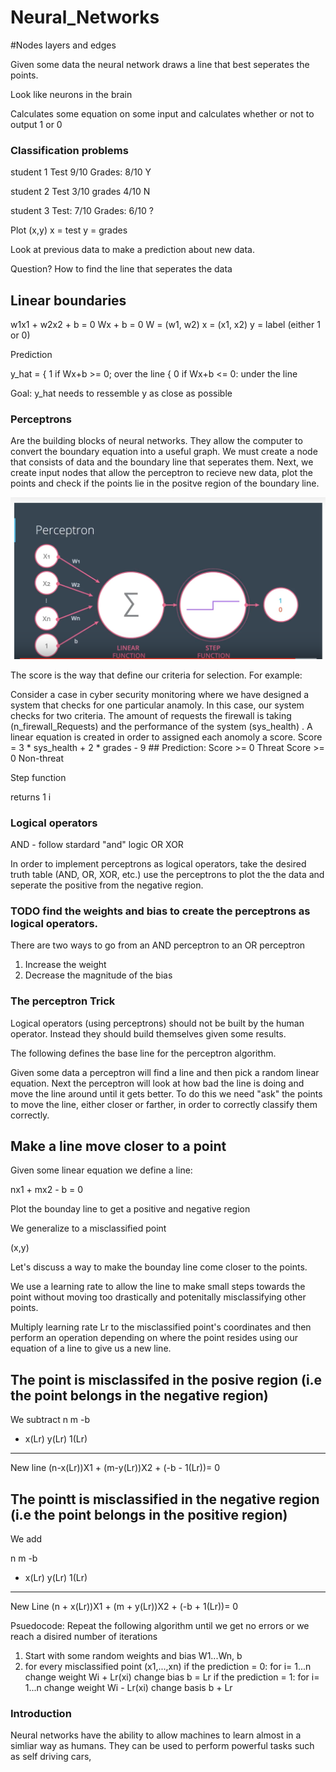 # Neural_Networks

#Nodes layers and edges 

Given some data the neural network draws a line that best seperates the points. 

Look like neurons in the brain

Calculates some equation on some input and calculates whether or not to output 1 or 0

### Classification problems

student 1
Test 9/10
Grades: 8/10 Y 

student 2
Test 3/10
grades 4/10 N

student 3 
Test: 7/10
Grades: 6/10 ? 

Plot (x,y) x = test y = grades

Look at previous data to make a prediction about new data. 

Question? How to find the line that seperates the data

## Linear boundaries

w1x1 + w2x2 + b = 0
Wx + b = 0 
W = (w1, w2)
x = (x1, x2)
y = label (either 1 or 0)

Prediction 

y_hat = { 1 if Wx+b >= 0; over the line
        { 0 if Wx+b <= 0: under the line
        
Goal: y_hat needs to ressemble y as close as possible 


### Perceptrons 

Are the building blocks of neural networks. They allow the computer to convert the boundary equation into a useful graph.
We must create a node that consists of data and the boundary line that seperates them. Next, we create input nodes that allow the perceptron to recieve new data, plot the points and check if the points lie in the positve region of the boundary line. 

![What is this](perceptron.png)

The score is the way that define our criteria for selection. For example:

Consider a case in cyber security monitoring where we have designed a system that checks for one particular anamoly. In this case, our system checks for two criteria. The amount of requests the firewall is taking (n_firewall_Requests) and the performance of the system (sys_health) . A linear equation is created in order to assigned each anomoly a score. 
        Score = 3 * sys_health + 2 * grades - 9
        ## Prediction:
        Score >= 0 Threat
        Score >= 0 Non-threat 
        
Step function 

returns 1 i
        

### Logical operators 

AND - follow stardard "and" logic 
OR 
XOR 

In order to implement perceptrons as logical operators, take the desired truth table (AND, OR, XOR, etc.) use the perceptrons to plot the the data and seperate the positive from the negative region. 

### TODO find the weights and bias to create the perceptrons as logical operators. 

There are two ways to go from an AND perceptron to an OR perceptron 

1. Increase the weight 
2. Decrease the magnitude of the bias 


### The perceptron Trick 

Logical operators (using perceptrons) should not be built by the human operator. Instead they should build themselves given some results. 

The following defines the base line for the perceptron algorithm. 

Given some data a perceptron will find a line and then pick a random linear equation. Next the perceptron will look at how bad the line is doing and move the line around until it gets better. To do this we need "ask" the points to move the line, either closer or farther, in order to correctly classify them correctly.


## Make a line move closer to a point 

Given some linear equation we define a line: 

nx1 + mx2 - b = 0

Plot the bounday line to get a positive and negative region 

We generalize to a misclassified point 

(x,y)

Let's discuss a way to make the bounday line come closer to the points. 

We use a learning rate to allow the line to make small steps towards the point without moving too drastically and potenitally misclassifying other points. 

Multiply learning rate Lr to the misclassified point's coordinates and then perform an operation depending on where the point resides using our equation of a line to give us a new line. 

## The point is misclassifed in the posive region (i.e the point belongs in the negative region) 

We subtract
   n       m     -b
-  x(Lr) y(Lr) 1(Lr)
____________________

New line 
(n-x(Lr))X1 + (m-y(Lr))X2 + (-b - 1(Lr))= 0 

## The pointt is misclassified in the negative region (i.e the point belongs in the positive region)

We add

   n       m     -b
+  x(Lr) y(Lr) 1(Lr)
____________________

New Line 
(n + x(Lr))X1 + (m + y(Lr))X2 + (-b + 1(Lr))= 0 

Psuedocode: Repeat the following algorithm until we get no errors or we reach a disired number of iterations

1. Start with some random weights and bias W1...Wn, b
2. for every misclassified point (x1,...,xn)
        if the prediction = 0:
                for i= 1...n
                        change weight Wi + Lr(xi)
                        change bias b = Lr
        if the prediction = 1:
                for i= 1...n
                        change weight  Wi - Lr(xi)
                        change basis  b + Lr
                        
  
                        

### Introduction



Neural networks have the ability to allow machines to learn almost in a simliar way as humans. They can be used to perform powerful tasks such as self driving cars, 

